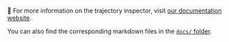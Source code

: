 🔗 For more information on the trajectory inspector, visit [our documentation website][docs].

You can also find the corresponding markdown files in the [`docs/` folder][source].

[docs]: https://princeton-nlp.github.io/SWE-agent/config/demonstrations/
[source]: https://github.com/princeton-nlp/SWE-agent/tree/main/docs
